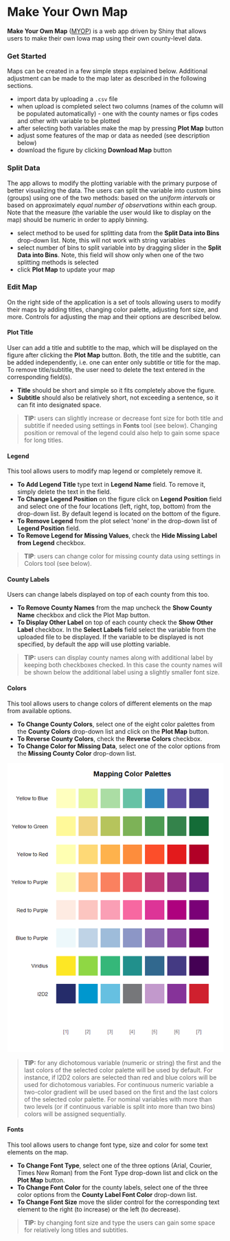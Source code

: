 # Make Your Own Map
**Make Your Own Map** ([MYOP](https://i2d2.shinyapps.io/MYOM/)) is a web app driven by Shiny that allows users to make their own Iowa map using their own county-level data. 

### Get Started
Maps can be created in a few simple steps explained below. Additional adjustment can be made to the map later as described in the following sections.
- import data by uploading a `.csv` file
- when upload is completed select two columns (names of the column will be populated automatically) - one with the county names or fips codes and other with variable to be plotted
- after selecting both variables make the map by pressing **Plot Map** button
- adjust some features of the map or data as needed (see description below)
- download the figure by clicking **Download Map** button 

### Split Data
The app allows to modify the plotting variable with the primary purpose of better visualizing the data. The users can split the variable into custom bins (groups) using one of the two methods: based on the _uniform intervals_ or based on approximately _equal number of observations_ within each group. Note that the measure (the variable the user would like to display on the map) should be numeric in order to apply binning.
- select method to be used for splitting data from the **Split Data into Bins** drop-down list. Note, this will not work with string variables
- select number of bins to split variable into by dragging slider in the **Split Data into Bins**. Note, this field will show only when one of the two splitting methods is selected
- click **Plot Map** to update your map

### Edit Map
On the right side of the application is a set of tools allowing users to modify their maps by adding titles, changing color palette, adjusting font size, and more. Controls for adjusting the map and their options are described below. 

#### Plot Title
User can add a title and subtitle to the map, which will be displayed on the figure after clicking the **Plot Map** button. Both, the title and the subtitle, can be added independently, i.e. one can enter only subtitle or title for the map. To remove title/subtitle, the user need to delete the text entered in the corresponding field(s).

- **Title** should be short and simple so it fits completely above the figure.
- **Subtitle** should also be relatively short, not exceeding a sentence, so it can fit into designated space.  

>  **TIP:** users can slightly increase or decrease font size for both title and subtitle if needed using settings in **Fonts** tool (see below). Changing position or removal of the legend could also help to gain some space for long titles.

#### Legend
This tool allows users to modify map legend or completely remove it.

- **To Add Legend Title** type text in **Legend Name** field. To remove it, simply delete the text in the field.
- **To Change Legend Position** on the figure click on **Legend Position** field and select one of the four locations (left, right, top, bottom) from the drop-down list. By default legend is located on the bottom of the figure.
- **To Remove Legend** from the plot select 'none' in the drop-down list of **Legend Position** field.
- **To Remove Legend for Missing Values**, check the **Hide Missing Label from Legend** checkbox.  

> **TIP**: users can change color for missing county data using settings in Colors tool (see below).

#### County Labels
Users can change labels displayed on top of each county from this too.

- **To Remove County Names** from the map uncheck the **Show County Name** checkbox and click the Plot Map button.
- **To Display Other Label** on top of each county check the **Show Other Label** checkbox. In the **Select Labels** field select the variable from the uploaded file to be displayed. If the variable to be displayed is not specified, by default the app will use plotting variable.

> **TIP:** users can display county names along with additional label by keeping both checkboxes checked. In this case the county names will be shown below the additional label using a slightly smaller font size.

#### Colors
This tool allows users to change colors of different elements on the map from available options.

- **To Change County Colors**, select one of the eight color palettes from the **County Colors** drop-down list and click on the **Plot Map** button.
- **To Reverse County Colors**, check the **Reverse Colors** checkbox.
- **To Change Color for Missing Data**, select one of the color options from the **Missing County Color** drop-down list.

![alt text](figs/color_palette.png)

> **TIP:** for any dichotomous variable (numeric or string) the first and the last colors of the selected color palette will be used by default. For instance, if I2D2 colors are selected than red and blue colors will be used for dichotomous variables. For continuous numeric variable a two-color gradient will be used based on the first and the last colors of the selected color palette. For nominal variables with more than two levels (or if continuous variable is split into more than two bins) colors will be assigned sequentially. 

#### Fonts
This tool allows users to change font type, size and color for some text elements on the map.

- **To Change Font Type**, select one of the three options (Arial, Courier, Times New Roman) from the Font Type drop-down list and click on the **Plot Map** button.
- **To Change Font Color** for the county labels, select one of the three color options from the **County Label Font Color** drop-down list.
- **To Change Font Size** move the slider control for the corresponding text element to the right (to increase) or the left (to decrease).

> **TIP:** by changing font size and type the users can gain some space for relatively long titles and subtitles.

